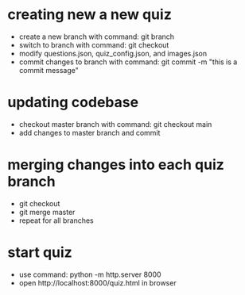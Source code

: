 # creating new a new quiz
- create a new branch with command: git branch <name>
- switch to branch with command: git checkout <name>
- modify questions.json, quiz_config.json, and images.json
- commit changes to branch with command: git commit -m "this is a commit message"

# updating codebase
- checkout master branch with command: git checkout main
- add changes to master branch and commit

# merging changes into each quiz branch
- git checkout <branch-name>
- git merge master
- repeat for all branches

# start quiz
- use command: python -m http.server 8000
- open http://localhost:8000/quiz.html in browser
